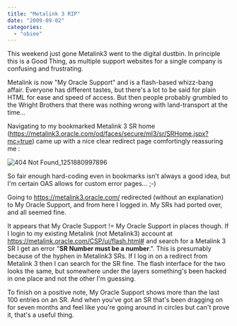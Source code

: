 ```yaml
---
title: "Metalink 3 RIP"
date: "2009-09-02"
categories: 
  - "obiee"
---
```


This weekend just gone Metalink3 went to the digital dustbin. In principle this is a Good Thing, as multiple support websites for a single company is confusing and frustrating.

Metalink is now "My Oracle Support" and is a flash-based whizz-bang affair. Everyone has different tastes, but there's a lot to be said for plain HTML for ease and speed of access. But then people probably grumbled to the Wright Brothers that there was nothing wrong with land-transport at the time...

Navigating to my bookmarked Metalink 3 SR home (https://metalink3.oracle.com/od/faces/secure/ml3/sr/SRHome.jspx?mc=true) came up with a nice clear redirect page comfortingly reassuring me :

![404 Not Found_1251880997896](/images/rnm1978/404-not-found_1251880997896.png "404 Not Found_1251880997896") </sarcasm>

So fair enough hard-coding even in bookmarks isn't always a good idea, but I'm certain OAS allows for custom error pages... ;-)

Going to https://metalink3.oracle.com/ redirected (without an explanation) to My Oracle Support, and from here I logged in. My SRs had ported over, and all seemed fine.

It appears that My Oracle Support != My Oracle Support in places though. If I login to my existing Metalink (not Metalink3) account at https://metalink.oracle.com/CSP/ui/flash.html# and search for a Metalink 3 SR I get an error "**SR Number must be a number**.". This is presumably because of the hyphen in Metalink3 SRs. If I log in on a redirect from Metalink 3 then I can search for the SR fine. The flash interface for the two looks the same, but somewhere under the layers something's been hacked in one place and not the other I'm guessing.

To finish on a positive note, My Oracle Support shows more than the last 100 entries on an SR. And when you've got an SR that's been dragging on for seven months and feel like you're going around in circles but can't prove it, that's a useful thing.
